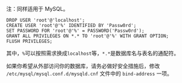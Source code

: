 注：同样适用于 MySQL。

```
DROP USER 'root'@'localhost';
CREATE USER 'root'@'%' IDENTIFIED BY 'Passw0rd';
SET PASSWORD FOR 'root'@'%' = PASSWORD('Passw0rd');
GRANT ALL PRIVILEGES ON *.* TO 'root'@'%' WITH GRANT OPTION;
FLUSH PRIVILEGES;
```

其中，`%`可以按照需求换成`localhost`等，`*.*`是数据库名与表名的通配符。

如果你希望从外部访问你的数据库，请务必做好安全措施后，修改 `/etc/mysql/mysql.conf.d/mysqld.cnf` 文件中的 `bind-address` 一项。
